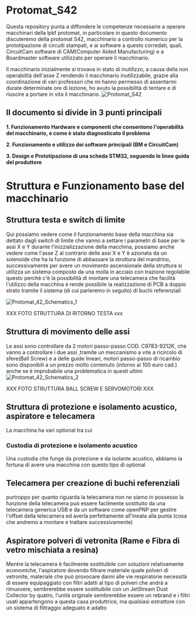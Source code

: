 # Protomat_S42
Questa repository punta a diffondere le competenze necessarie a operare macchinari della lpkf protomat, in particolare in questo documento discuteremo della protomat S42,
macchinario a controllo numerico per la prototipazione di circuiti stampati, e ai software a questo corredati, quali, CircuitCam software di CAM(Computer Aided Manufacturing) e
a Boardmaster software utilizzato per operare il macchinario.

Il macchinario inizialmente si trovava in stato di inutilizzo, a causa della non operabilità dell'asse Z rendendo il macchinario inutilizzabile, grazie alla coordinazione di vari professori
che mi hanno permesso di assentarmi durate determinate ore di lezione, ho avuto la possibilità di tentare e di riuscire a portare in vita il macchinario.
![Protomat_S42](https://github.com/user-attachments/assets/516e50e7-f114-4863-9997-c0e784f4d568)

## Il documento si divide in 3 punti principali
   __1. Funzionamento Hardware e componenti che consentono l'operabilità del macchinario, e come è stato diagnosticato il problema__
   
   __2. Funzionamento e utilizzo dei software principali (BM e CircuitCam)__
   
   __3. Design e Prototipazione di una scheda STM32, seguendo le linee guida del produttore__

# Struttura e Funzionamento base del macchinario
   ## Struttura testa e switch di limite
   Qui possiamo vedere come il funzionamento base della macchina sia dettato dagli switch di limite che vanno a settare i parametri di base per le assi X e Y durante l'inizzializzazione della macchina, possiamo anche
   vedere come l'asse Z al contrario delle assi X e Y è azionata da un solenoide che ha la funzione di abbassare la struttura del mandrino, successivamente per avere un movimento ascensionale
   della struttura si utilizza un sistema composto da una molla in acciaio con trazione regolabile questo perchè c'è la possibilità di montare una telecamera che facilità
   l'utilizzo della macchina e rende possibile la realizzazione di PCB a doppio strato tramite il sistema (di cui parleremo in seguito) di buchi referenziali

![Protomat_42_Schematics_1](https://github.com/user-attachments/assets/f49a32e9-4557-433c-9969-6609ffc4387a)

XXX FOTO STRUTTURA DI RITORNO TESTA xxx
   ## Struttura di movimento delle assi
   Le assi sono controllare da 2 motori passo-passo COD. C9783-9212K, che vanno a controllare i due assi ,tramite un meccanismo a vite a ricircolo di sfere(Ball Screw) e a delle guide lineari, motori passo-passo di ricambio sono disponibili a un prezzo molto contenuto (intorno ai 100 euro cad.) anche se è improbabile una problematica in questi ultimi
   ![Protomat_42_Schematics_2](https://github.com/user-attachments/assets/46ac16c5-b4ae-402b-b0fb-f9cbe28cb19c)
   
XXX FOTO STRUTTURA BALL SCREW E SERVOMOTORI XXX

## Struttura di protezione e isolamento acustico, aspiratore e telecamera
   La macchina ha vari optional tra cui 
  ### Custodia di protezione e isolamento acustico
   Una custodia che funge da protezione e da isolante acustico, abbiamo la fortuna di avere una macchina con questo tipo di optional
## Telecamera per creazione di buchi referenziali
   purtroppo per quanto riguarda  la telecamera non ne siamo in possesso
   la funzione della telecamera può essere facilmente sostituito da una telecamera generica USB e da un software come openPNP per gestire l'offset della telecamera ed averla
   perfettamente all'ineata alla punta (cosa che andremo a montare e trattare successivamente)
## Aspiratore polveri di vetronita (Rame e Fibra di vetro mischiata a resina)
   Mentre la telecamera è facilmente sostituibile con soluzioni relativamente economiche, l'aspiratore dovendo filtrare materiale quale polveri di vetronite, materiale che può
   provocare danni alle vie respiratorie necessità di essere equipaggiato con filtri adatti al tipo di polveri che andrà a rimuovere, sembrerebbe essere sostituibile con un 
   JetStream Dust Collector by quatro, l'unità originale sembrerebbe essere un rebrand e i filtri usati appartengono a questa casa produttrice, ma qualsiasi estrattore con un
   sistema di filtraggio adeguato è adatto
